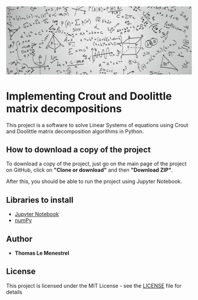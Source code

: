 ![Image of maths](https://github.com/tlemenestrel/Systems_Of_Equations_Solver/blob/master/maths.jpg)

# Implementing Crout and Doolittle matrix decompositions

This project is a  software to solve Linear Systems of equations using Crout and Doolittle matrix decomposition algorithms in Python.

## How to download a copy of the project

To download a copy of the project, just go on the main page of the project on GitHub, click on **"Clone or download"** and then **"Download ZIP"**. 

After this, you should be able to run the project using Jupyter Notebook.

## Libraries to install

* [Jupyter Notebook](https://jupyter.org/install)
* [numPy](https://numpy.org)

## Author

* **Thomas Le Menestrel** 

## License

This project is licensed under the MIT License - see the [LICENSE](https://github.com/tlemenestrel/France_Real_Estate_Prices_Prediction/blob/master/LICENSE) file for details
